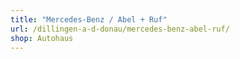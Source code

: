 ```yaml
---
title: "Mercedes-Benz / Abel + Ruf"
url: /dillingen-a-d-donau/mercedes-benz-abel-ruf/
shop: Autohaus
---
```

